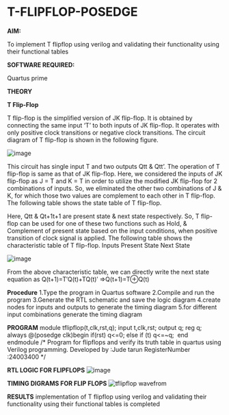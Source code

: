 # T-FLIPFLOP-POSEDGE

**AIM:**

To implement  T flipflop using verilog and validating their functionality using their functional tables

**SOFTWARE REQUIRED:**

Quartus prime

**THEORY**

**T Flip-Flop**

T flip-flop is the simplified version of JK flip-flop. It is obtained by connecting the same input ‘T’ to both inputs of JK flip-flop. It operates with only positive clock transitions or negative clock transitions. The circuit diagram of T flip-flop is shown in the following figure.

![image](https://github.com/naavaneetha/T-FLIPFLOP-POSEDGE/assets/154305477/458a68fe-2d08-4a9d-ac4f-7ae0480ce0bd)

 
This circuit has single input T and two outputs Qtt & Qtt’. The operation of T flip-flop is same as that of JK flip-flop. Here, we considered the inputs of JK flip-flop as J = T and K = T in order to utilize the modified JK flip-flop for 2 combinations of inputs. So, we eliminated the other two combinations of J & K, for which those two values are complement to each other in T flip-flop. The following table shows the state table of T flip-flop.

Here, Qtt & Qt+1t+1 are present state & next state respectively. So, T flip-flop can be used for one of these two functions such as Hold, & Complement of present state based on the input conditions, when positive transition of clock signal is applied. The following table shows the characteristic table of T flip-flop. Inputs Present State Next State

![image](https://github.com/naavaneetha/T-FLIPFLOP-POSEDGE/assets/154305477/cdd7fb32-539f-4b66-bb8d-f305a153c886)

 
From the above characteristic table, we can directly write the next state equation as Q(t+1)=T′Q(t)+TQ(t)′ ⇒Q(t+1)=T⊕Q(t)

**Procedure**
1.Type the program in Quartus software
2.Compile and run the program
3.Generate the RTL schematic and save the logic diagram
4.create nodes for inputs and outputs to generate the timing diagram
5.for different input combinations generate the timing diagram

**PROGRAM**
module tflipflop(t,clk,rst,q);
    input t,clk,rst;
	 output q;
	 reg q;
	 always @(posedge clk)begin 
	 if(rst)
	     q<=0;
	 else if (t)
	     q<=~q;
	 end 
endmodule
/* Program for flipflops and verify its truth table in quartus using Verilog programming. Developed by :Jude tarun  RegisterNumber :24003400 */

**RTL LOGIC FOR FLIPFLOPS**
![image](https://github.com/user-attachments/assets/cc090129-eef3-4beb-9efa-0e2d67aeb959)


**TIMING DIGRAMS FOR FLIP FLOPS**
![tflipflop wavefrom](https://github.com/user-attachments/assets/b293198e-4846-4c71-abc1-10988dd462fa)

**RESULTS**
implementation of T flipflop using verilog and validating their functionality using their functional tables is completed
